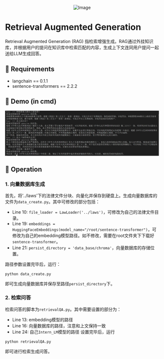 <div align="center">
  
![Image](../img/logo.png)

</div><div align="left">
<h1>Retrieval Augmented Generation</h1>
</div>

Retrieval Augmented Generation (RAG) 指检索增强生成。RAG通过外挂知识库，并根据用户的提问在知识库中检索匹配的内容，生成上下文连同用户提问一起送给LLM生成回答。

## 💼 Requirements
- langchain == 0.1.1
- sentence-transformers == 2.2.2

## 📀 Demo (in cmd)

![Image](../img/RAG_demo.png)

## 🚩 Operation
### 1. 向量数据库生成
首先，将'../laws'下的法律文件分块、向量化并保存到硬盘上。生成向量数据库的文件为`data_create.py`。其中可修改的部分包括：
+ Line 10: `file_loader = LawLoader('../laws')`，可修改为自己的法律文件目录。
+ Line 19: `embeddings = HuggingFaceEmbeddings(model_name="/root/sentence-transformer")`，可修改为自己的embedding模型路径。如不修改，需要在root文件夹下下载好`sentence-transformer`。
+ Line 21: `persist_directory = 'data_base/chroma'`，向量数据库的存储位置。

路径参数设置完毕后，运行：
```
python data_create.py
```
即可生成向量数据库并保存至路径`persist_directory`下。

### 2. 检索问答
检索问答的脚本为`retrievalQA.py`。其中需要设置的部分为：
+ Line 13: embedding模型的路径
+ Line 16: 向量数据库的路径，注意和上文保持一致
+ Line 24: 自己`Intern_LM`模型的路径
设置完毕后，运行
```
python retrievalQA.py
```
即可进行检索生成问答。
